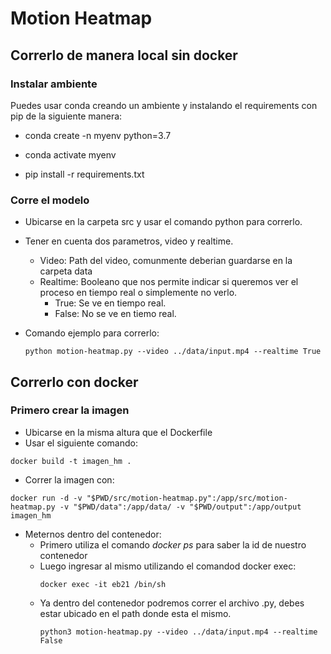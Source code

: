 # Motion Heatmap

## Correrlo de manera local sin docker

### Instalar ambiente

Puedes usar conda creando un ambiente y instalando el requirements con pip de la siguiente manera:

- conda create -n myenv python=3.7

- conda activate myenv

- pip install -r requirements.txt

### Corre el modelo

- Ubicarse en la carpeta src y usar el comando python para correrlo.

- Tener en cuenta dos  parametros, video y realtime.
    - Video: Path del video, comunmente deberian guardarse en la carpeta data
    - Realtime: Booleano que nos permite indicar si queremos ver el proceso en tiempo real o simplemente no verlo.
        - True: Se ve en tiempo real.
        - False: No se ve en tiemo real.
- Comando ejemplo para correrlo:
    ```
    python motion-heatmap.py --video ../data/input.mp4 --realtime True
    ```
## Correrlo con docker

### Primero crear la imagen
- Ubicarse en la misma altura que el Dockerfile
- Usar el siguiente comando:
```
docker build -t imagen_hm .
```

- Correr la imagen con:

```
docker run -d -v "$PWD/src/motion-heatmap.py":/app/src/motion-heatmap.py -v "$PWD/data":/app/data/ -v "$PWD/output":/app/output imagen_hm
```

- Meternos dentro del contenedor:
    - Primero utiliza el comando *docker ps* para saber la id de nuestro contenedor
    - Luego ingresar al mismo utilizando el comandod docker exec:
        ```
        docker exec -it eb21 /bin/sh
        ```
    - Ya dentro del contenedor podremos correr el archivo .py, debes estar ubicado en el path donde esta el mismo.
        ```
        python3 motion-heatmap.py --video ../data/input.mp4 --realtime False
        ```

